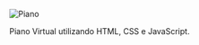 ![Piano](https://user-images.githubusercontent.com/83735465/236588970-cdc1c579-dde5-46f6-8d43-852b2d817f21.png)

Piano Virtual utilizando HTML, CSS e JavaScript.
